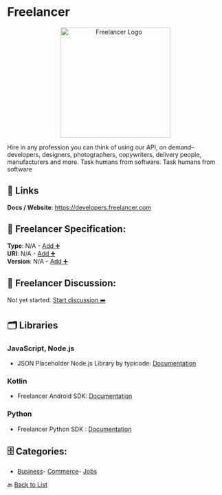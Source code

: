 # Freelancer
<p align="center">
    <img width="256" src="https://raw.githubusercontent.com/apis-list/apis-list/main/apis/freelancer/logo_256x256.png" alt="Freelancer Logo"/>
</p>
Hire in any profession you can think of using our API, on demand–developers, designers, photographers, copywriters, delivery people, manufacturers and more.  Task humans from software. Task humans from software

##  🔗 Links
**Docs / Website**: https://developers.freelancer.com

## 🧬 Freelancer Specification:
**Type**: N/A - [Add ➕](https://github.com/apis-list/apis-list/edit/main/apis.yaml#L7198)  
**URI**: N/A - [Add ➕](https://github.com/apis-list/apis-list/edit/main/apis.yaml#L7198)  
**Version**: N/A - [Add ➕](https://github.com/apis-list/apis-list/edit/main/apis.yaml#L7198)

## 💬 Freelancer Discussion:
Not yet started. [Start discussion ➡️](https://github.com/apis-list/apis-list/discussions/new)

## 🗂️ Libraries
### JavaScript, Node.js
- JSON Placeholder Node.js Library by typicode: [Documentation](https://github.com/typicode/json-server)
### Kotlin
- Freelancer Android SDK: [Documentation](https://github.com/freelancer/freelancer-sdk-android)
### Python
- Freelancer Python SDK : [Documentation](https://github.com/freelancer/freelancer-sdk-python)


## 🗄️ Categories:
- [Business](https://github.com/apis-list/apis-list#business-)- [Commerce](https://github.com/apis-list/apis-list#commerce-)- [Jobs](https://github.com/apis-list/apis-list#jobs-)

🔙  [Back to List](https://github.com/apis-list/apis-list)
